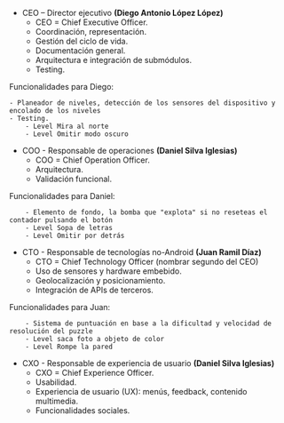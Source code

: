 
- CEO – Director ejecutivo **(Diego Antonio López López)**
	- CEO = Chief Executive Officer.
	- Coordinación, representación.
	- Gestión del ciclo de vida.
	- Documentación general.
	- Arquitectura e integración de submódulos.
	- Testing.

Funcionalidades para Diego:

	- Planeador de niveles, detección de los sensores del dispositivo y encolado de los niveles
	- Testing. 
        - Level Mira al norte
        - Level Omitir modo oscuro

- COO - Responsable de operaciones **(Daniel Silva Iglesias)**
	- COO = Chief Operation Officer.
	- Arquitectura.
	- Validación funcional.

Funcionalidades para Daniel:

        - Elemento de fondo, la bomba que "explota" si no reseteas el contador pulsando el botón
        - Level Sopa de letras
        - Level Omitir por detrás

- CTO - Responsable de tecnologías no-Android **(Juan Ramil Díaz)**
	- CTO = Chief Technology Officer (nombrar segundo del CEO)
	- Uso de sensores y hardware embebido.
	- Geolocalización y posicionamiento.
	- Integración de APIs de terceros.

Funcionalidades para Juan:

        - Sistema de puntuación en base a la dificultad y velocidad de resolución del puzzle
        - Level saca foto a objeto de color
        - Level Rompe la pared

- CXO - Responsable de experiencia de usuario **(Daniel Silva Iglesias)**
	- CXO = Chief Experience Officer.
	- Usabilidad.
	- Experiencia de usuario (UX): menús, feedback, contenido multimedia.
	- Funcionalidades sociales.
